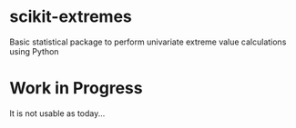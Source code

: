 # scikit-extremes

Basic statistical package to perform univariate extreme value calculations
using Python

# Work in Progress

It is not usable as today...
